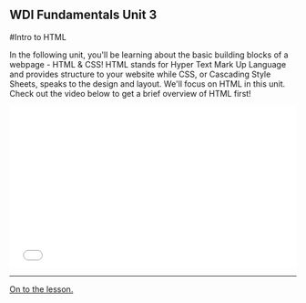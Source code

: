 **WDI Fundamentals Unit 3**
---

#Intro to HTML

In the following unit, you'll be learning about the basic building blocks of a webpage - HTML & CSS! HTML stands for Hyper Text Mark Up Language and provides structure to your website while CSS, or Cascading Style Sheets, speaks to the design and layout. We'll focus on HTML in this unit. Check out the video below to get a brief overview of HTML first!

<div class="wistia_responsive_padding" style="padding:56.25% 0 0 0;position:relative;"><div class="wistia_responsive_wrapper" style="height:100%;left:0;position:absolute;top:0;width:100%;"><iframe src="//fast.wistia.net/embed/iframe/zio3fp9fn9?seo=false&videoFoam=true" allowtransparency="true" frameborder="0" scrolling="no" class="wistia_embed" name="wistia_embed" allowfullscreen mozallowfullscreen webkitallowfullscreen oallowfullscreen msallowfullscreen width="100%" height="100%"></iframe></div></div>
<script src="//fast.wistia.net/assets/external/E-v1.js" async></script>



---

[On to the lesson.](04_exercise.md)
